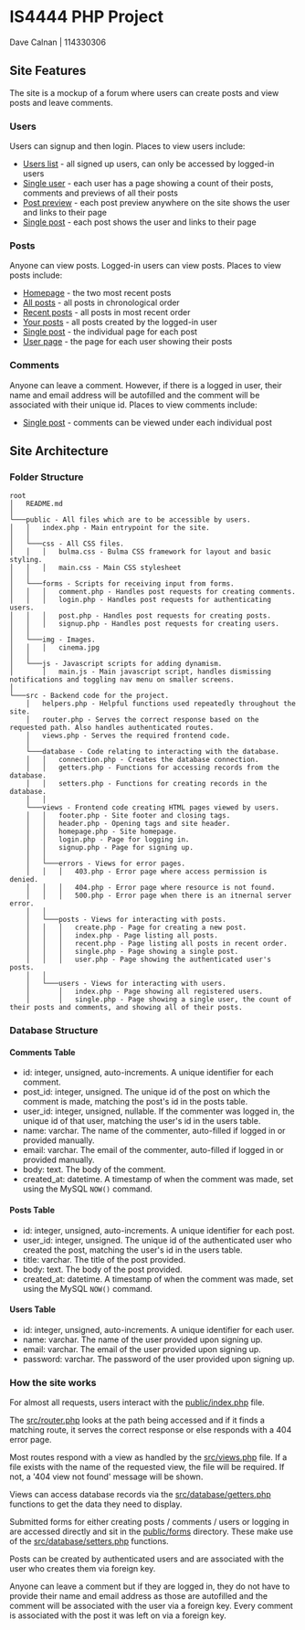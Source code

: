 # IS4444 PHP Project
Dave Calnan | 114330306

## Site Features

The site is a mockup of a forum where users can create posts and view posts and leave comments.

### Users
Users can signup and then login. Places to view users include:

* [Users list](https://is4444.davecalnan.me/users) - all signed up users, can only be accessed by logged-in users
* [Single user](https://is4444.davecalnan.me/) - each user has a page showing a count of their posts, comments and previews of all their posts
* [Post preview](https://is4444.davecalnan.me/posts) - each post preview anywhere on the site shows the user and links to their page
* [Single post](https://is4444.davecalnan.me/posts/6) - each post shows the user and links to their page

### Posts
Anyone can view posts. Logged-in users can view posts. Places to view posts include:

* [Homepage](https://is4444.davecalnan.me/) - the two most recent posts
* [All posts](https://is4444.davecalnan.me/posts) - all posts in chronological order
* [Recent posts](https://is4444.davecalnan.me/posts/recent) - all posts in most recent order
* [Your posts](https://is4444.davecalnan.me/posts/mine) - all posts created by the logged-in user
* [Single post](https://is4444.davecalnan.me/posts/6) - the individual page for each post
* [User page](https://is4444.davecalnan.me/users/) - the page for each user showing their posts

### Comments
Anyone can leave a comment. However, if there is a logged in user, their name and email address will be autofilled and the comment will be associated with their unique id. Places to view comments include:

* [Single post](https://is4444.davecalnan.me/posts/6) - comments can be viewed under each individual post

## Site Architecture

### Folder Structure
```
root
│   README.md
│
└───public - All files which are to be accessible by users.
│   │   index.php - Main entrypoint for the site.
│   │
│   └───css - All CSS files.
│   │   │   bulma.css - Bulma CSS framework for layout and basic styling.
│   │   │   main.css - Main CSS stylesheet
│   │
│   └───forms - Scripts for receiving input from forms.
│   │   │   comment.php - Handles post requests for creating comments.
│   │   │   login.php - Handles post requests for authenticating users.
│   │   │   post.php - Handles post requests for creating posts.
│   │   │   signup.php - Handles post requests for creating users.
│   │
│   └───img - Images.
│   │   │   cinema.jpg
│   │
│   └───js - Javascript scripts for adding dynamism.
│       │   main.js - Main javascript script, handles dismissing notifications and toggling nav menu on smaller screens.
│   
└───src - Backend code for the project.
    │   helpers.php - Helpful functions used repeatedly throughout the site.
    │   router.php - Serves the correct response based on the requested path. Also handles authenticated routes.
    │   views.php - Serves the required frontend code.
    │
    └───database - Code relating to interacting with the database.
    │   │   connection.php - Creates the database connection.
    │   │   getters.php - Functions for accessing records from the database.
    │   │   setters.php - Functions for creating records in the database.
    │   │
    └───views - Frontend code creating HTML pages viewed by users.
    │   │   footer.php - Site footer and closing tags.
    │   │   header.php - Opening tags and site header.
    │   │   homepage.php - Site homepage.
    │   │   login.php - Page for logging in.
    │   │   signup.php - Page for signing up.
    │   │   
    │   └───errors - Views for error pages.
    │   │   │   403.php - Error page where access permission is denied.
    │   │   │   404.php - Error page where resource is not found.
    │   │   │   500.php - Error page when there is an itnernal server error.
    │   │
    │   └───posts - Views for interacting with posts.
    │   │   │   create.php - Page for creating a new post.
    │   │   │   index.php - Page listing all posts.
    │   │   │   recent.php - Page listing all posts in recent order.
    │   │   │   single.php - Page showing a single post.
    │   │   │   user.php - Page showing the authenticated user's posts.
    │   │
    │   └───users - Views for interacting with users.
    │       │   index.php - Page showing all registered users.
    │       │   single.php - Page showing a single user, the count of their posts and comments, and showing all of their posts.
```

### Database Structure
#### Comments Table
- id: integer, unsigned, auto-increments. A unique identifier for each comment.
- post_id: integer, unsigned. The unique id of the post on which the comment is made, matching the post's id in the posts table.
- user_id: integer, unsigned, nullable. If the commenter was logged in, the unique id of that user, matching the user's id in the users table.
- name: varchar. The name of the commenter, auto-filled if logged in or provided manually.
- email: varchar. The email of the commenter, auto-filled if logged in or provided manually.
- body: text. The body of the comment.
- created_at: datetime. A timestamp of when the comment was made, set using the MySQL `NOW()` command.

#### Posts Table
- id: integer, unsigned, auto-increments. A unique identifier for each post.
- user_id: integer, unsigned. The unique id of the authenticated user who created the post, matching the user's id in the users table.
- title: varchar. The title of the post provided.
- body: text. The body of the post provided.
- created_at: datetime. A timestamp of when the comment was made, set using the MySQL `NOW()` command.

#### Users Table
- id: integer, unsigned, auto-increments. A unique identifier for each user.
- name: varchar. The name of the user provided upon signing up.
- email: varchar. The email of the user provided upon signing up.
- password: varchar. The password of the user provided upon signing up.

### How the site works
For almost all requests, users interact with the [public/index.php](https://github.com/davecalnan/is4444/blob/master/public/index.php) file.

The [src/router.php](https://github.com/davecalnan/is4444/blob/master/src/router.php) looks at the path being accessed and if it finds a matching route, it serves the correct response or else responds with a 404 error page.

Most routes respond with a view as handled by the [src/views.php](https://github.com/davecalnan/is4444/blob/master/src/views.php) file. If a file exists with the name of the requested view, the file will be required. If not, a '404 view not found' message will be shown.

Views can access database records via the [src/database/getters.php](https://github.com/davecalnan/is4444/blob/master/src/database/getters.php) functions to get the data they need to display.

Submitted forms for either creating posts / comments / users or logging in are accessed directly and sit in the [public/forms](https://github.com/davecalnan/is4444/blob/master/public/forms) directory. These make use of the [src/database/setters.php](https://github.com/davecalnan/is4444/blob/master/src/database/setters.php) functions.

Posts can be created by authenticated users and are associated with the user who creates them via foreign key.

Anyone can leave a comment but if they are logged in, they do not have to provide their name and email address as those are autofilled and the comment will be associated with the user via a foreign key. Every comment is associated with the post it was left on via a foreign key.